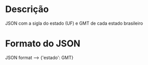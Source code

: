 # Descrição
JSON com a sigla do estado (UF) e GMT de cada estado brasileiro

# Formato do JSON
JSON format --> {'estado': GMT}
